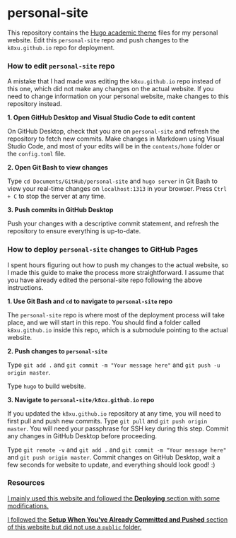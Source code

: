 # personal-site
This repository contains the [Hugo academic theme](https://themes.gohugo.io/academic/) files for my personal website. Edit this `personal-site` repo and push changes to the `k8xu.github.io` repo for deployment.


### How to edit `personal-site` repo
A mistake that I had made was editing the `k8xu.github.io` repo instead of this one, which did not make any changes on the actual website. If you need to change information on your personal website, make changes to this repository instead.

**1. Open GitHub Desktop and Visual Studio Code to edit content**

On GitHub Desktop, check that you are on `personal-site` and refresh the repository to fetch new commits. Make changes in Markdown using Visual Studio Code, and most of your edits will be in the `contents/home` folder or the `config.toml` file.

**2. Open Git Bash to view changes**

Type `cd Documents/GitHub/personal-site` and `hugo server` in Git Bash to view your real-time changes on `localhost:1313` in your browser. Press `Ctrl + C` to stop the server at any time.

**3. Push commits in GitHub Desktop**

Push your changes with a descriptive commit statement, and refresh the repository to ensure everything is up-to-date.


### How to deploy `personal-site` changes to GitHub Pages
I spent hours figuring out how to push my changes to the actual website, so I made this guide to make the process more straightforward. I assume that you have already edited the personal-site repo following the above instructions.

**1. Use Git Bash and `cd` to navigate to `personal-site` repo**

The `personal-site` repo is where most of the deployment process will take place, and we will start in this repo. You should find a folder called `k8xu.github.io` inside this repo, which is a submodule pointing to the actual website.

**2. Push changes to `personal-site`**

Type `git add .` and `git commit -m "Your message here"` and `git push -u origin master`.

Type `hugo` to build website.

**3. Navigate to `personal-site/k8xu.github.io` repo**

If you updated the `k8xu.github.io` repository at any time, you will need to first pull and push new commits. Type `git pull` and `git push origin master`. You will need your passphrase for SSH key during this step. Commit any changes in GitHub Desktop before proceeding.

Type `git remote -v` and `git add .` and `git commit -m "Your message here"` and `git push origin master`. Commit changes on GitHub Desktop, wait a few seconds for website to update, and everything should look good! :)


### Resources
[I mainly used this website and followed the **Deploying** section with some modifications.](https://inside.getambassador.com/creating-and-deploying-your-first-hugo-site-to-github-pages-1e1f496cf88d)

[I followed the **Setup When You've Already Committed and Pushed** section of this website but did not use a `public` folder.](https://github.com/whipperstacker/blog/blob/master/content/post/deploying-a-hugo-site-to-github-pages.md)
